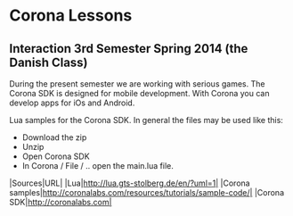 Corona Lessons
==============

## Interaction 3rd Semester Spring 2014 (the Danish Class)

During the present semester we are working with serious games.
The Corona SDK is designed for mobile development.
With Corona you can develop apps for iOs and Android.

Lua samples for the Corona SDK. 
In general the files may be used like this:

* Download the zip
* Unzip
* Open Corona SDK
* In Corona / File / .. open the main.lua file.

|Sources|URL|
|Lua|http://lua.gts-stolberg.de/en/?uml=1|
|Corona samples|http://coronalabs.com/resources/tutorials/sample-code/|
|Corona SDK|http://coronalabs.com|
